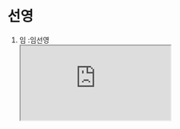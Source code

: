 <head>
  <title>선영 - welcome</title>
  <meta charset="utf-8">
</head>
<body>

<h1>선영</h1>
<ol>
  <li><a https://www.youtube.com/watch?v=T0FiBRT2Vu4>임 :임선영</a></li>
  <html>
    <body>
      <iframe name="임 :임선영" src="https://github.com/simjae11/1.jpg/blob/47eb393367c279f0398675ec20e8a9cf9398927b/1.jpg"
  <li><a href="2.html">선 :선녀와 나무꾼에 나오는</a></li>
  <li><a href="3.html">영 :영영 다시 볼수 없는 선녀</a></li>
</ol>
<h2>사랑스런</h2>
손편지 내용



